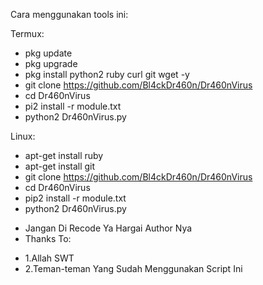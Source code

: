 Cara menggunakan tools ini:

Termux:
- pkg update
- pkg upgrade
- pkg install python2 ruby curl git wget -y
- git clone https://github.com/Bl4ckDr460n/Dr460nVirus
- cd Dr460nVirus
- pi2 install -r module.txt
- python2 Dr460nVirus.py

Linux:
- apt-get install ruby
- apt-get install git
- git clone https://github.com/Bl4ckDr460n/Dr460nVirus
- cd Dr460nVirus
- pip2 install -r module.txt
- python2 Dr460nVirus.py

+ Jangan Di Recode Ya Hargai Author Nya
+ Thanks To:
- 1.Allah SWT
- 2.Teman-teman Yang Sudah Menggunakan Script Ini
